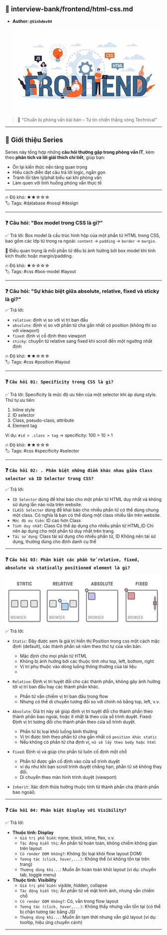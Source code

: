 ## 📘 interview-bank/frontend/html-css.md

- <b>Author: `@Vinhdev04`</b><br><br>
  ![Interview Banner](../Images/banner-fe.jpg)

> 🧠 "Chuẩn bị phỏng vấn bài bản – Tự tin chiến thắng vòng Technical"

---

## 💼 Giới thiệu Series

Series này tổng hợp những **câu hỏi thường gặp trong phỏng vấn IT**, kèm theo **phân tích và lời giải thích chi tiết**, giúp bạn:

- Ôn lại kiến thức nền tảng quan trọng
- Hiểu cách diễn đạt câu trả lời logic, ngắn gọn
- Tránh lỗi tâm lý/phát biểu sai khi phỏng vấn
- Làm quen với tình huống phỏng vấn thực tế

---

🔥 Độ khó: ★★☆☆☆ <br>
🏷️ Tags: #database #nosql #design

---

### ❓ Câu hỏi: "Box model trong CSS là gì?"

✅ Trả lời:
Box model là cấu trúc hình hộp của một phần tử HTML trong CSS, bao gồm các lớp từ trong ra ngoài: `content` → `padding` → `border` → `margin`.

📝 Điều quan trọng là mỗi phần tử đều bị ảnh hưởng bởi box model khi tính kích thước hoặc margin/padding.

🔥 Độ khó: ★☆☆☆☆  
🏷️ Tags: #css #box-model #layout

---

### ❓ Câu hỏi: "Sự khác biệt giữa absolute, relative, fixed và sticky là gì?"

✅ Trả lời:

- `relative`: định vị so với vị trí ban đầu
- `absolute`: định vị so với phần tử cha gần nhất có position (không thì so với viewport)
- `fixed`: định vị cố định theo viewport
- `sticky`: chuyển từ relative sang fixed khi scroll đến một ngưỡng nhất định

🔥 Độ khó: ★★☆☆☆  
🏷️ Tags: #css #position #layout

---

### ❓ `Câu hỏi 01: Specificity trong CSS là gì?`

✅ Trả lời:
Specificity là mức độ ưu tiên của một selector khi áp dụng style. Thứ tự ưu tiên:

1. Inline style
2. ID selector
3. Class, pseudo-class, attribute
4. Element tag

Ví dụ: `#id > .class > tag` → specificity: 100 > 10 > 1

🔥 Độ khó: ★★☆☆☆  
🏷️ Tags: #css #specificity #selector

---

### ❓ `Câu hỏi 02: . Phân biệt những điểm khác nhau giữa Class selector và ID Selector trong CSS?`

✅ Trả lời:

- `ID Selector` dùng để khai báo cho một phần tử HTML duy nhất và không sử dụng lần nào nữa trên website.
- `CLASS Selector` dùng để khai báo cho nhiều phần tử có thể dùng chung một class. Có nghĩa là bạn có thể dùng một class nhiều lần trên website.
- `Mức độ ưu tiên`: ID cao hơn Class
- `Tính duy nhất`: Class Có thể áp dụng cho nhiều phần tử HTML,ID Chỉ nên áp dụng cho một phần tử duy nhất trên trang.
- `Tái sử dụng`: Class tái sử dụng cho nhiều phần tử, ID Không nên tái sử dụng, thường dùng cho định danh cụ thể

---

### ❓ `Câu hỏi 03: Phân biệt các phần tử relative, fixed, absolute và statically positioned element là gì?`

![](../Images/position-trong-css.png)
✅ Trả lời:

- `Static`: Đây được xem là giá trị hiển thị Position trong css một cách mặc định (default), các thành phần sẽ nằm theo thứ tự của văn bản.
  - Mặc định cho mọi phần tử HTML
  - Không bị ảnh hưởng bởi các thuộc tính như top, left, bottom, right
  - Vị trí phụ thuộc vào dòng luồng thông thường của tài liệu
  -
- `Relative`: Định vị trí tuyệt đối cho các thành phần, không gây ảnh hưởng tới vị trí ban đầu hay các thành phần khác.

  - Phần tử vẫn chiếm vị trí ban đầu trong flow
  - Nhưng có thể di chuyển tương đối so với chính nó bằng top, left, v.v.

- `Absolute`: Giá trị này sẽ giúp định vị trí tuyệt đối cho thành phần theo thành phần bao ngoài, hoặc ít nhất là theo cửa sổ trình duyệt. Fixed: Định vị trí tương đối cho thành phần theo cửa sổ trình duyệt.
  - Phần tử bị loại khỏi luồng bình thường
  - Vị trí được tính theo phần tử cha gần nhất có `position khác static`
  - Nếu không có phần tử cha định vị, `nó sẽ lấy theo body hoặc html`
- `Fixed`: Định vị và giúp cho phần tử luôn cố định một chỗ

  - Phần tử được gắn cố định vào cửa sổ trình duyệt
  - ví dụ như khi bạn scroll trình duyệt chẳng hạn, phần tử sẽ không thay đổi.
  - Di chuyển theo màn hình trình duyệt (viewport)

- `Inherit`: Xác định thừa hưởng thuộc tính từ thành phần cha (thành phần bao ngoài).

---

### ❓ `Câu hỏi 04: Phân biệt Display với Visibility?`

✅ Trả lời:

- <b>Thuộc tính: Display</b>
  - `Giá trị phổ biến`: none, block, inline, flex, v.v.
  - `Tác động hiển thị`: Ẩn phần tử hoàn toàn, không chiếm không gian trên layout
  - `Có render DOM không?`: Không (bị loại khỏi flow layout DOM)
  - `Tương tác (click, hover,...)`: Không thể (vì không tồn tại trên trang)
  - `Thường dùng khi...`: Muốn ẩn hoàn toàn khỏi layout (ví dụ: chuyển tab, toggle menu)
- <b>Thuộc tính: Visibility</b>
  - `Giá trị phổ biến`: visible, hidden, collapse
  - `Tác động hiển thị`: Ẩn phần tử về mặt hình ảnh, nhưng vẫn chiếm chỗ
  - `Có render DOM không?`: Có, vẫn trong flow layout
  - `Tương tác (click, hover,...)`: Không thấy nhưng vẫn tồn tại (có thể bị chặn tương tác bằng JS)
  - `Thường dùng khi...`: Muốn ẩn tạm thời nhưng vẫn giữ layout (ví dụ: tooltip, hiệu ứng chuyển cảnh)

---
